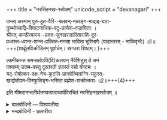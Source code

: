 +++
title = "नरसिंहनख-स्तोत्रम्"
unicode_script = "devanagari"
+++

पान्त्व् अस्मान् पुरु-हूत-वैरि--बलवन्-मातङ्ग-माद्यद्-घटा-  
कुम्भोच्चाद्रि-विपाटनाधिक-पटु-प्रत्येक-वज्रायिताः ।  
श्रीमत्-कण्ठीरवास्य--प्रतत-सुनखरादारिताराति-दूर-  
प्रध्वस्त-ध्वान्त-शान्त-प्रवितत-मनसा भाविता भूरिभागैः (पाठान्तरम् - नाकिवृन्दैः) ॥1॥  
+++(शार्दूलविक्रीडितम् पूर्वार्धम्। स्रग्धरा शिष्टम्। )+++

लक्ष्मीकान्त समन्ततोऽपि(वि)कलयन् नैवेशितुस् ते समं  
पश्याम्य् उत्तम-वस्तु दूरतरतो ऽपास्तं रसो योष्टमः ।  
यद्-रोषोत्कर-दक्ष-नेत्र-कुटलि-प्रान्तोत्थिताग्नि-स्फुरत्-  
खद्योतोपम-विस्फुलिङ्ग-भसिता ब्रह्मेश-शक्रोत्कराः ॥2॥+++(4)+++

इति श्रीमदानन्दतीर्थभगवत्पादाचार्यविरचितं नरसिंहनखस्तोत्रम् ॥

<details><summary>बालबोधिनी — विश्वपतीया</summary>

त्रैलोक्यस्तम्भशम्भ्वादिहृद्गुहावासिनं सदा ।  
षड्वर्गदन्तिसन्दोहकृन्तनं नृहरिं भजे।। १ ।।

परमकारुणिकः श्रीमदानन्दतीर्थमुनिः सर्वारिष्टाटवीदावानलं भक्तेष्टचिन्ता-मणिं नखरस्तवं भक्तानुजिघृक्षया विधित्सुः श्रीनृसिंहनखराणां संसार-कारणीभूतदुर्ज्ञान दुष्कर्माभिमानिसर्वदैत्यहन्तृत्वेन तन्मूलकसकलानिष्ट-निवर्तकत्वमत एव ब्रह्मेशाद्यखिललेखाद्युत्तमाधिकार्युपास्यत्वं च प्रतिपादयन् स्वोपलक्षितसकलसत्पुरुषसंरक्षणं प्रार्थयते - पन्त्विति ।। पुरुहूतवैरिबलवन् मातङ्गमाद्यद्घटाकुम्भोच्चाद्रिविपाटनाधिकपटु प्रत्येकवज्रायिताः । पुरु भूयिष्ठं हूयते यज्ञेष्विति पुरुहूतः पुरन्दरस्तस्य । वैरमेषामस्तीति वैरिणो दैत्याः ‘‘अत इनिठना’’विति मत्वर्थे इनिः । बलमेषामस्तीति बलवन्तः ‘तदस्या-स्त्यस्मिन्नीती’ति मतुप् । ‘‘मादुपधायाश्च मतो र्वोऽयवादिभ्य’’ इति मतुपो मकारस्य वकारः । बलवन्तश्च ते मातङ्गाश्च बलवन्मातङ्गा महागजा इत्यर्थः । पुरुहूतवैरिणो बलवन्मातङ्गा इव पुरुहूतवैरिबलवन्मातङ्गाः । ‘‘उपमितं व्याघ्रादिभिः सामान्याप्रयोगे’’ इत्युपमानोत्तरपदसमासः । तेषां माद्यन्ती मदं प्राप्ता घटा । यद्यपि घटाशब्दो गजसमुदायवाचकः तथापि मातङ्ग शब्दसमभिव्याहारबलात् ‘‘स कीचकैर्मारुतपूर्णरन्ध्रै’’रित्यादाविव ‘‘विशिष्ट-वाचकानां शब्दानां सति विशेषणे विशेष्यमात्रपरत्वं’’मित्यतः प्रकृते समुदायमात्रपरः । तस्या ये कुम्भाः कुम्भस्थलानि ते उच्चाद्रय इव उन्नतपर्वता इव तेषां विपाटनं विदारणं तस्मिन्नधिकमत्यन्तं पटवोऽधिकपटवः अतिसमर्था इत्यर्थः । एकमेकं प्रत्येकं वीप्सायामव्ययीभावः । वज्रवदाचरन्तीति वज्रायिताः । ततः पुरुहूतवैरिबलवन्मातङ्गमाद्यद्घटाकुम्भोच्चाद्रि विपाटनाधिकटपटवश्च ते प्रत्येकवज्रायिताश्चेति कर्मधारयः ।। भूरि बहु भागो भाग्यं येषां ते भूरिभागा ब्रह्मादयस्तैः । ‘‘भागो भाग्यांशतुर्यांशा’’ इति यादवः । दारिशान्ततारातिदूरप्रध्वस्तध्वान्तप्रविततमनसा दारिता विदारिता अरातयः कामादिषड्वर्गा येन तद्दारिताराति दूरात्प्रध्वस्तं निरस्तं दूरप्रध्वस्तम् अनादितऽविद्यामानमित्यर्थः । ब्रह्मादियोगिनां भगवद्विषयकान्तःकरुणवृत्तिरूपज्ञानप्रवाहस्यापीदं प्रथमताभावेनानादित्वाद्भगवद्विषयकज्ञानाभावलक्षणज्ञानस्य दूरप्रध्वस्तत्वमिति भावः । तादृशं ध्वान्तं अज्ञानलक्षणान्धकारो यस्य तद्दूरप्रध्वस्तध्वान्तमत एव शान्तं रागादिदोषाकलुषितं भगवन्निष्ठं वा प्रविततं प्रकर्षेण विततं विस्तृतं स्वस्वयोग्यतानुसारेण भगवत्स्वरूपगुणकर्मादि बह्वर्थविषयकमित्यर्थः । तादृशं यन्मनस्तेन ।। भाविता ध्याताः । दारिता अरातयो यथा भवति तथा दारितारातीति क्रियाविशेषणं वा भाविता इत्यनेनान्वयः । श्रीमत्कण्ठीरवास्यप्रततसुनखराः श्रिया महालक्ष्म्या नित्ययुक्तः श्रीमान् नित्ययोगे मतुप् । ‘‘भूमनिन्दाप्रशंसासु नित्ययोगेऽतिशायने । सम्बन्धेऽस्तिविवक्षायां भवन्ति मतुबादयः’’ इत्युक्तेः । तादृशो यः कण्ठीरवास्यः कण्ठीरवस्य सिंहस्यास्यमिव मुखामिवास्यं मुखं यस्य स तथोक्तस्तस्य प्रतता व्याप्ताः प्रख्याता इति वा ये सुनखराः शोभननखराः । अस्मान् पान्तु रक्षन्तु । ‘‘पा रक्षण’’ इत्यस्माल्लोट् ।। १ ।।

‘‘सर्वोत्कर्षे देवदेवस्य विष्णोर्महातात्पर्यं नैवचान्यत्र सत्यम्’’ इति श्रुतेः सकलसच्छास्त्रमुख्यतात्पर्यार्थभूतं श्रीनृहरेः समाभ्यधिकराहित्यलक्षणं सर्वोहमत्वं मुमुक्षुणा सर्वावस्थास्ववश्यं प्रतिपत्तव्यमित्यतः सप्रमाणं तत्प्रतिपादयंस्तौति लक्ष्मीकान्तेति ।। हे लक्ष्मीकान्त लक्ष्म्या वल्लभ श्रीनृसिंह । ईशितुः सर्वस्वामिनः ते तव सदृशं वस्तु समन्ततोऽपि सर्वत्र जगतीत्यर्थः । कलयन् मनसा प्रमाणैर्वा विचारयन्नहं न पश्याम्येव । ‘‘द्यशिर् प्रेक्षण’’ इत्यस्माल्लट् । अनेन च नृहरिसदृश्वस्त्वभावे योगिश्रेष्ठात्मप्रत्यक्षलक्षणं दर्शितम् । तर्ह्युत्तमं वस्तु किञ्चिदस्ति किमित्यत आह - उत्तमवस्त्विति । योऽत्यन्तासत्वेन प्रसिद्धः । अष्टानां पूरणोऽष्टमः । ‘‘तस्य पूरणे डट्’’ इति डटो ‘नान्तादसङ्ख्यादेर्मडि’ति माडागमः । रसः स इव । उत्तमं च तत् वस्तु च उत्तमवस्तु श्रीनृसिंहादुत्तमपदार्थ इत्यर्थः । अतिशयेन दूरं दूरतरं तस्मादिति दूरतरतः । अतिदूरादेवेत्यर्थः । अपास्तं निरस्तम् । मधुर लवणक्तिाम्लकटुकषायभेदेन षड्रसा एव प्रसिद्धा लोकवेदयोः । न तु सप्तम एव रसः । षड्रसातिरिक्तस्य रसस्य शशविषाणायितत्वात् । अष्टमस्तु रसः सुतरामेवाप्रसिद्धो यथा, तथा श्रीनृसिंहसदृश एव देवो नास्ति । तदुत्तमो देवस्तु सुतरां नास्तीति भावः । ननु ब्रह्मादय समा वा उत्तमा वा किं न स्युरित्यत आह यद्रोषोत्करेत्यादि । ब्रह्मेशशक्रोत्कराः ब्रह्मणश्च ब्रह्माणश्च ईशाश्च रुद्रास्ते च शक्राश्च तेषामुत्कराः समूहा अतीताद्यनन्तब्रह्मादे समस्तदेवासुरादिजगत्समुदाया इत्यर्थः । रोषणां क्रोधानामुत्करः समूहो यस्मिन् दक्षनेत्रे तद्रोषोत्करं तच्च तद्दक्षनेत्रं च दक्षिणनेत्रं च । यस्य नृसिंहस्य रोषोत्करदक्षनेत्रं यद्रोषोत्करदक्षनेत्रं तस्यः यः कुटिलो वक्रः प्रान्तः पर्यन्तभागोऽपाङ्गप्रदेश इत्यर्थः । तस्मादुत्थितः संहारकाले उत्पन्नो योऽग्निस्तस्य स्फुरन्तो ज्वलन्तः खद्योतानुपमा येषां ते खद्योतानामुपमाः तादृशा ये विष्फुलिङ्गा वह्निकणस्तैर्भसिता भस्मीकृताः ।। अनेन च श्रीनृसिंहादुत्तमवस्त्वभावे श्रुत्यनुसारिणी युक्तिः प्रमाणत्वेन दर्शिता भवति । तथा च ब्रह्मादिदेवानामुत्पत्तिस्थितिसंहृत्यादेः श्रीनृसिंहकटाक्षावलोकन मात्राधीनत्वेन तदधीनत्वात्तेषां न तद्दास्यं तदसमत्वं वेति सर्वोत्तमत्वात्स एव सर्वदा श्रेयोऽर्थिभिर्ध्येय इत्यशेषमतिमङ्गलम् ।। ननु ‘‘सृष्टृत्वेन हि स्रज्यानां प्रवेशो ब्रह्मणो लय’’ इत्यनुव्याख्याने देवानां स्वोत्तमेषु लयः श्रूयते । ततः कथं नृसिंहसंहार्यत्वमि’’ति चेत्सत्यं, देवानां लयस्तावद्द्विधः । अणद्बहिरन्तश्चेति । तत्र ‘स्रष्टुष्वेवही’त्युक्तस्य लयस्य ब्रह्माण्नाशानन्तर भावित्वेन बाह्यतत्वविषयत्वात् । अस्य च लयस्याण्डान्तरविषयत्वेनाविरोधात् ।। ननु तथापि ‘‘सङ्कर्षणश्च स बभूव पुनः सुनित्यसंहारकारणवपु’’रिति तात्पर्यनिर्णयविरोधः ।। तथा दुर्गारुद्रादिस्वोत्तमसंहार्यत्व प्रतिपादक ‘‘विश्वस्थितिप्रलयसर्गमहाविभूतिवृत्तिप्रकाशनियमावृत्तिबन्धमोक्षाः । यस्या अपाङ्गलवमात्रत ऊर्जिता सा श्रीर्यत्कटाक्षबलवत्यजितं नमामि’’ शक्रोग्रदीधितिहिमाकरसुर्यसुनुपूर्वं निहत्य निखिलं यदपाङ्गलेषम् । आश्रित्य नृत्यति शिवः प्रकटोरुशक्तिरित्यादि वाक्यविरोधश्च स्यादिति चेन्न । अणन्तर्ब्रह्मादिदेवानामनेकरूपाणां सत्वात् । तेषु च केषाञ्ञ्चिद् रूपाणां सङ्कर्षणनाश्यत्वस्य केषाञ्चिन्नृसिंहनाश्यत्वस्य दुर्गारुद्रादिस्वोत्तम नाश्यत्वस्य विवक्षितत्वेनाविरोधात् । अत एव भागवते - ‘‘अग्नावन्ये धारणया दग्ध्वा देहं परं पदम् । यान्ति देवाः समस्ताश्च तेषामन्या तनुर्हरिः । नृसिंहरूपी सर्वेषां हत्वा ताभिरलङ्कृतः । नृत्यते प्रलयो देवः’’ इति देवरूपविशेषणं नृसिंहसंहार्यत्वमुक्तमिति न कोऽपि विरोधः इति सर्वमनवद्यम् ।। इति श्रीनखस्तुतिव्याख्या श्रीविश्वपतितीर्थविरचिता बालबोधिनी सम्पूर्णा ।।
</details>


<details><summary>मन्दबोधिनी - छलारीया</summary>

।। श्रीवेदव्यासाय नमः ।।
लक्ष्मीनारायणं देवं व्यासमध्वजयादिकान् ।।  
गुरून् मूलादिपरमान् वन्दे विद्यागुरूंश्च मे ।। १ ।।

छलारिनरसिंहार्यशिष्यः शेषाभिधो बुधः । नरसिंहनखस्तोत्रपञ्चिकां कुरुतेञ्जसा।। २ ।।

अत्र किल कथां कथयन्ति । कदाचित्त्रिविक्रमपण्तिाचार्यवर्यः श्रीमध्वाचार्यैः सह बदरिकाश्रमं प्रति जगाम । तत्र देवालयकवाटं पिधाय नरनारायणं श्रीमध्वाचार्ये पूजयति सति, इदानी श्रीमध्वाचार्याः किं कुर्वन्ति इति जिज्ञासायां कवाटविवरेण निरीक्षमाणः सन् जाम्बवान् श्रीकृष्णरूपे रामाकारमिव श्रीमध्वरूपे हनुमदाकारं दृष्ट्वा तदा तेषां वायुत्वं विश्वस्य मूलरूपस्य वायोस्तदवताराणां स्तुतिं प्रणिनाय । तस्या लोके ख्यात्यर्थं श्रीमध्वाचार्याणां प्रदर्शयित्वा वायुस्तुतिपुनश्चरणकारिणां तत्तत्काम्यफल प्रदत्वरूपवरं प्रार्थयामास ।। ततः श्रीमध्वाचार्याः सर्वपण्तिप्रवरेण त्रिविक्रमपण्तिाचार्येण शिष्यभावेन प्रदर्शितवायुस्तुतिरूपग्रन्थं दृष्ट्वा प्रसन्नाः सन्तः एकैकश्लोकस्यैकैकाभीष्ट प्रदत्वरूपं वरं दत्वा विष्णुस्तुतिं विना केवलमात्मस्तुतिमसहमानाः सर्वानिष्टनिवर्तकश्रीनृसिंह नखस्तुतिप्रतिपादकश्लोकद्वयं विरचय्य मङ्गलाचरणरूपत्वेन तदादौ निबन्धनं कुरु सम्पुटाकारेण आदावन्ते च पठतां फलं भविष्यतीत्युक्त्वा श्लोकद्वयं ददुरिति ।। तत्रायमाद्यश्लोकः ।। पान्त्वस्मानिति ।। हे प्रतत स्तम्भादिसर्वत्र व्याप्त । अथवा प्रकर्षेण तत देशतः कालतः गुणतश्च व्याप्त । ‘‘देशतः कालतश्चैव गुणतश्च त्रिधा ततिः । सा समस्ता हरेरेव न ह्यन्ये पूर्णसद्गुणाः’’ इत्युक्तेः । हे श्रीमत्कण्ठीरवास्य । श्रीः लक्ष्मीः कान्तिर्वा अस्यास्तीति श्रीमान् । ‘‘श्रीः पद्मकान्तिसम्पदो’’रित्यभिधानात् । कण्ठीरवः सिंहः तस्य आस्यमिव आस्यं मुखं यस्य सः कण्ठीरवास्यः । ‘‘कण्ठीरवो गजरिपुः हरीन्द्रः श्वेतपिङ्गः’’ इत्यभिधानम् । श्रीमांश्चासौ कण्ठीरवास्यश्चेति श्रीमत्कण्ठीरवास्यः । तस्य सम्बुद्धिः श्रीमत्कण्ठीरवास्य हे लक्ष्मीनरसिंह । तवेति शेषः । सुनखराः शोभननखाः । ‘‘नखोऽस्त्रीनखरो द्वयो’’रित्यमरः । अस्मान् । एते च अहं च वयं, तानस्मानित्यर्थः ।। ‘‘मदादिभिः समासोक्तौ यत्परं तदवशिष्यत’’ इति वचनात् । एतच्छब्देनात्र बुद्धिस्थो योग्य एव जनो ग्राह्योऽतो न कश्चिद्दोषः । अथवा सप्तमीशौण्ैरिति वचनात् आदिबहुवचनमाद्यर्थे । तथा च मदादिकान् सर्वान् सज्जनानित्यर्थः ।। यद्वा अस्मदोर्द्वयोश्चेति एकत्वेनापि बहुवचनविधानान्मामित्यर्थः ।। पान्तु ।। रक्षन्तु । अस्मद्वैरिनिरसनद्वारेणास्मन्मनोरथं कुर्वन्त्विति भावः । पा रक्षण इति धातोः प्रार्थने लोट् । पातु-पातात् पातां पान्तु इति रूपाणि । यद्वा श्रीमत्कण्ठीरवास्यप्रततसुनखरा इत्यन्तमेकं पदम् । अस्मिन् पक्षे श्रीमत्कण्ठीरवास्यस्य लक्ष्मीनरसिंहस्य प्रतताः विस्तृताः सुनखराः अस्मान् पान्त्विति सम्बन्धः । कथम्भूताः सुनखराः ? ।। पुरुहूतवैरिबलवन्मातङ्गमाद्यद्घटाकुम्भोच्चाद्रिरिपाटनाधिकपटुप्रत्येकवज्रायिताः ।। पुरुहूतः इन्द्रः । ‘‘पुरुहूतः पुरन्दर’’इत्यमरः । बलं स्थौल्यं शक्तिर्वा येषामस्तीति बलवन्तः । ‘‘बलं सैन्यं बलं स्थौल्यं बलं शक्तिर्बला सुर’’ इति यादवः । बलवन्तश्च ते मातङ्गाः च गजाश्च बलवन्मातङ्गाः मत्तगजा इति यावत् । पुरुहूतवैरिण एव बलवन्मातङ्गाः पुरुहूतवैरिबलवन्मातङ्गाः । तेषां माद्यन्त्यश्च ताः मदोदकं स्त्रवन्त्यः घटाश्च समूहाः पङ्क्त्यो वा तथोक्ताः । यद्यपि ‘‘घटा तु करिणां व्यूहे पङ्क्तौ तेषां तथैव चे’’त्यभिधानेन घटाशब्दः करिसमूहादिवाचक एव, न केवलं समूहवाचकः । तथापि विशिष्टवाचकानां शब्दानां पृथग्विशेषणवाचकपदसन्निधाने विशेष्यमात्रपरत्वमिति न्यायात्, प्रकृते च मातङ्गेति विशेषणपदसन्निधाने विशेष्यमात्रपरत्वमिति न्यायात्, प्रकृते च मातङ्गेति विशेषणपदसन्निधानात् केवलं समूहवाचक एव न करिसमूहादिवाचकः । अत एव ‘‘बृंहितं करिगर्जित’’मित्याद्यभिधानेन बृंहितादिशब्दानां करिगर्जनादिवाचक- त्वेऽपि ‘‘करिणां गुरुबृंहितानि चे’’ -त्याद्यभियुक्तप्रयोगाः सङ्गच्छन्ते । माद्यद्घटानां कुम्भाः शिरः पम्रूिपकुम्भस्थलानि । त एव उच्चाद्रयः उन्नताः पर्वताः तेषां विपाटने विदारणे । अधिकं यथा भवति तथा पटवः अत्यन्तसमर्था इत्यर्थ । ते च ते प्रत्येकवज्रायिताश्च । वज्रवदाचरन्तीति ते वज्रायिताः । प्रत्येकं वज्रायिताः प्रत्येकवज्रायिताः पृथक् पृथक् वज्रसदृशा इत्यर्थः । अधिकपटुप्रत्येकवज्रायिता इति विशेषणद्वयेन, सिंहस्य सर्वे नखा मिलित्वा एकैकगजविदारणे समर्थाः, श्रीनरसिंहस्य एकैकोऽपि नखो युगपदनेकदैत्यगजसंहरणे समर्थ इति महावैलक्षण्यं द्योतयति । अथवा विशेषणद्वयेन मिलितानां सर्वनखानां सर्वदैत्यविदारणे शक्तिरस्तीति किमु वक्तव्यमिति कैमुत्यं न्यायं सूचयति । यथा सिंहनखानां मातङ्गकुम्भविदारणे शक्तिः तथा दैत्यसमूहशिरोरूपकुम्भविदारणे नरसिंहनखानां शक्तिरस्तीति सूचनाय कुम्भपदोपादानम् । यथा इन्द्रवज्रस्य पर्वतविदारणे शक्तिः तथा नृसिंहनखानां दैत्यसमूहशिरोलक्षणकुम्भाख्य- पर्वतविदारणे शक्तिरस्तीति ज्ञापयितुमुच्चाद्रीति पदं स्वीकृतमिति ज्ञेयम् । इन्द्रवत् नखातिरिक्तपृथग्वज्राकाङ्क्षा नास्तीति सूचनाय वज्रायिता इति विशेषणम् । कण्ठीरवास्येति विशेषोक्त्या विशेषविधिः शेषनिषेधं गमयतीति न्यायेन आस्यातिरिक्तावयवजातस्य पुरुषाकारत्वं गम्यते । तथा च कण्ठीरवास्येत्यनेन पुरुषान्तरे स्थितायाः मृगान्तरे च स्थितायाः शक्तेः हरौ अवस्थानं सूचयति । पुनः कथम्भूता सुनखराः ।। नाकिवृन्दैः । नाकः स्वर्गो एषामस्तीति नाकिनो देवाः तेषां वृन्दै समूहैः कर्तृभिः कर्तरि तृतीया । दारितारातिदूरप्रध्वस्तध्वान्तशान्तप्रविततमनसेति करणे तृतीया । दारिताः विदारिताः (विक्षरिताः) नाशं प्रापिताः । अरातयः कामादिशत्रवः यस्य तत् दारिताराति । दूरे प्रध्वस्तं निरस्तं ध्वान्तं अज्ञानलक्षणं अन्धकारो यस्य तत् दूरप्रध्वस्तध्वान्तम् । अत एव शान्तं भ गवन्निष्ठोपेतम् । अथवा शान्तप्रविततं शान्ते सुखरूपे प्रे विष्णौ विततं विशेषेण व्याप्तं च । ‘‘अकयप्रविसम्भूमसखहा विष्णुवाचका’’ इत्यभिधानात् । दारिताराति च तत् दूरप्रध्वस्तध्वान्तं च तत् शान्तं च तत् प्रविततं च तत् मनश्चेति विग्रहः । अथवा दारिताः हस्ताभ्यां पाटिताः अरातयो हिरण्यकशिपुप्रभृतयो येनासौ दारितारातिः श्रीनृसिंहः तेन तत्प्रसादेनेत्यर्थः । दूरं यथा भवति तथा प्रध्वस्तं ध्वान्तं अज्ञानोपलक्षितकामादिशत्रुजातं यस्य तत् । अत एव शान्तं विषयेषु नष्टवीर्यं अत एव प्रविततम् । प्रोपसर्गः प्रकृष्टत्ववाचकः । विशब्दो विष्णुवाचकः । ‘‘विः पाक्षिपरमात्मनो’’रित्यमरः । तथा च प्रविः प्रकृष्टो विष्णुः सर्वोत्तमो हरिरित्यर्थः । तस्मिन् ततं गतं तत्रैवासक्तमित्यर्थः । एवम्भूतेन मनसा ।। भाविताः ।। ध्याताः । नाकिवृन्दैर्भाविता इत्यनेन किमु ऋष्यादिभिरिति कैमुत्यं सूचितम् । लक्ष्मीनरसिंहस्य नखध्यानेनैव सर्वाभीष्टप्राप्तिः किमु सर्वावयवध्यानेनेति कैमुत्यसूचनार्थं नखानां स्तुतिः कृतेति विद्वद्भिर्बोध्यम् ।। १ ।।(२)

ननु सतीष्वन्यासु देवतासु अस्यैव प्रार्थने को हेतुरित्यतः लक्ष्मीनरसिंहं विना अन्यः सर्वोत्तमो नास्तीति भावेन लक्ष्मीनरसिंहं स्तौति । लक्ष्मीकान्तेति । पश्यामीत्युत्तमपुरुषप्रयोगबलात् अहमिति कर्ता लभ्यते । हे लक्ष्मीकान्त लक्ष्म्याः कान्तः पतिः तत्सम्बुद्धिः । लक्ष्म्याः कान्त मनोहरेति वा । ‘‘कान्तं च कमनं कम्रं कमनीयं मनोहर’’मिति धनञ्जयः । हे लक्ष्मीनरसिंह । अहम् । समन्ततः ।। सर्वदेशकालेषु । सर्ववेदेषु शास्त्रेषु च ।। ते ।। तव । समं वस्तु ।। विकलयन् ।। विचारयन् । कल कामधेनाविति धातोः । ईशितुः ।। सर्वोत्तमस्य ।। ते ।। समं ।। सर्वोत्तमत्वेन समं वस्तु ।। नैव पश्यामि ।। नैवावलोकयामि । दृशिर् प्रेक्षण इत्यस्माद्धातोर्लट् । एवशब्देन ब्रह्मादीनां परमात्मना समत्वे प्रमाणाभावं सूचयति । तथा चोक्तम् ‘‘नास्ति नारायणसमं न भूतं न भविष्यति’’ इति । लक्ष्मीसमाभावेऽपि तस्यास्सकाशात्तवोत्तमत्ववत् त्वत्सकाशादपि कस्यचिदुत्तमत्वं किं न स्यादिति तत्राह ।। उत्तमवस्त्विति ।। ते सकाशादुत्तमवस्तु । उत्तमं च तत् वस्तु च सर्वोत्तमं वस्त्वन्तरम् ।। दूरतरतः अत्यन्तदूरे ।। अपास्तम् ।। निरस्तम् । सर्वथा नास्तीत्यर्थः सप्तम्यन्तात्तसिः । ‘‘न तत्समश्चाभ्यधिकश्च दृश्यते’’ ‘‘न त्वत्समोऽस्त्यभ्यधिकः कुतोऽन्य’’ इत्यादौ अन्यसर्वोत्तमत्व निषेधपूर्वकं तवैव सर्वोहमत्वस्य प्रतिपादनादिति भावः । यदा समं वस्तु नास्ति तदा उत्तमं वस्तु नास्तीति किमु वक्तव्यमिति कैमुत्यं सूचयितुं उत्तमवस्तु दूरतरतोऽपास्तमित्युक्तम् ।। ननु छान्दोग्योपनिषदि पृथिव्यादीनां बहूनामुत्तमत्वप्रतिपादानात्कथमुत्तमवस्तु दूरतरतोपास्तमित्युच्यते । तद्विरोधादित्यतस्तत्रापि पृथिव्यादिनां क्रमेणोत्तमत्वं प्रतिपाद्य भगवत एव सर्वोत्तमत्वस्य कथितत्वान्न विरोध इत्याशयेनाह ।। रसो योऽष्टमे इति ।। अष्टमो रस इति प्रतीकग्रहणेन ‘‘परमः पराध्योऽष्टमी रस’’ इति छान्दोग्योपनिषद्भाष्यानुसारेणात्र व्याख्यानं कर्तव्यमिति ध्वनयति । अष्टमः पृथिव्यपेक्षयाष्टमत्वेनोक्तः । यः परमात्मा सः पृथिव्यादिसप्तभ्य इति शेषः । रसः वरः सर्वोत्तम इत्यर्थः । ‘‘रसः सारो वरश्चेति शब्दा एकार्थवाचका’’ इति छान्दोग्योपनिषद्भाष्यं मानम् । पृथिवीवरुणसोमरुद्रसरस्वत्यादयः सप्त तद्भाष्यानुसारेण ज्ञेयाः । विस्तरभयात् मन्दानां ज्ञाततुमशक्यत्वात् बुद्धिमता तेनैव ज्ञातुं शक्यत्वाच्च नात्र प्रपञ्च्यतेऽस्माभिरिति सन्तोष्टव्यम् । यः अष्टमो रसः छान्दोग्योपनिषदि अष्टमरसत्वेनोक्तः सत्वमेव नान्य इत्यपि व्याचक्षते । अत्र कैश्चिद्रसो योऽष्टम इत्येतत् लुप्तोपमापरमित्यभिप्रेत्योक्तार्थे दृष्टान्तपरत्वेन व्याख्यातम् ।। यः उत्तमत्वेन शङ्कितः पुरुषः सः अष्टमरस इव दूरतरतोऽपास्त इति शेषः । यथा लोके षड्रसाः प्रसिद्धाः सप्तमरसस्तु नास्त्येव । अष्टमरसस्तु दूरतरतोऽपास्तः । तथा ईशितुः समं वस्ुत्वेव नास्ति । उत्तमं वस्तु दूरतरतोऽपास्तमिति । सर्वसंहारकर्तृत्वमाह ।। यद्रोषेत्युत्तरार्धेन ।। ब्रह्मेशशक्रोत्कराः ।। ब्रह्मा चतुर्मुखः । ईशो रुद्रः । शक्रः इन्द्रः । तेषामुत्करा राशयः । उपलक्षणमेतत् । अन्येऽपि देवा ग्राह्या इति ज्ञेयम् । उत्करशब्देन अतीतानागताः सर्वेऽपि देवा ग्राह्या इति सूचयति ।। यद्रोषोत्करदक्षनेत्रकुटिल प्रान्तोत्थिताग्निस्फुरत्खद्योतोपमविस्फुलिङ्गभसिताः । यस्य श्रीलक्ष्मीनृसिंहस्य रोषेण क्रोधेन । उत्करं च तत् उत्कृष्टं च तत् दक्षनेत्रं च समर्थदक्षिणनेत्रं च । अथवा दक्षनेत्रं समर्थ ललाटस्थतृतीयनेत्रमित्यर्थः । तस्य कुटिलः वक्रः । स चासौ प्रान्तः प्रान्तभागश्च तस्मादुत्थितः उत्पन्नश्चासावग्निश्च । केचित्तु समर्थानां त्रयाणां नेत्राणां कुटिलप्रान्तादुत्थितोऽग्निरिति व्याचक्षते । तस्य स्फुरन्तः देदीप्यमानाः । खे द्योतन्त इति खद्योताः । ये कीटविशेषाः तैः उपमा सादृश्यं येषां ते तथोक्ताः । अथवा खद्योतः सूर्यः तत्सदृश इत्यर्थः । ‘‘प्रद्योतनो दिनमणिः खद्योतो लोकबन्धव’’ इत्यमरः । ते च ते विस्फुलिङ्गाश्च अग्निकणाः तैः भसिताः प्रलयकाले भस्मीभूताः शेषः । उपलक्षणमेतत् । सृष्ट्यादिकमपि प्राप्नुवन्तीत्यपि ज्ञेयम् । ‘‘यतो वा इमानि भूतानि जायन्ते’’ इत्यादि प्रमाण तस्त्वमेव सर्वोत्तमो नान्य इति सिद्धम् । तस्मात्सकलकल्याणगुणपूर्णत्वेन निर्दोषत्वेन ब्रह्मादिध्यानविषयत्वेन सकलाभीष्टप्रदत्वेन सर्वानिष्टनिवर्तकत्वेन सदागमैकविज्ञेयो भगवान् श्रीलक्ष्मीनरसिंह एव स्वस्य प्रेमास्पद इति तमेव श्लोकद्वयेन प्रार्थितवानानन्दतीर्थ - मुनिरित्यशेषमतिमङ्गलम् ।। नरसिंहनखस्तोत्रगूभावार्थवर्णनात् । लक्ष्मीनृसिंहः प्रीयतामस्मदाचार्यहृद्गतः ।। छलारीनरसिंहार्यशिष्यस्य कृतिमुत्तमम् । विदां कुर्वन्तु विद्वांसः किमन्यै कितवैरिह ।।
</details>

